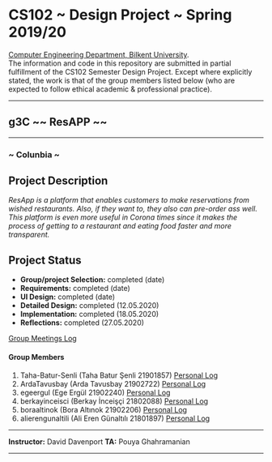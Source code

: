 # CS102 ~ Design Project ~ Spring 2019/20
[Computer Engineering Department, Bilkent University](http://w3.cs.bilkent.edu.tr/en/).  
The information and code in this repository are submitted in partial fulfillment of the CS102 Semester Design Project. Except where explicitly stated, the work is that of the group members listed below (who are expected to follow ethical academic & professional practice).
****
## g3C ~~ ResAPP ~~
****
### ~ Colunbia ~

## Project Description
_ResApp is a platform that enables customers to make reservations from wished restaurants. Also, if they want to, they also can pre-order ass well. This platform is even more useful in Corona times since it makes the process of getting to a restaurant and eating food faster and more transparent._
   
## Project Status
+ **Group/project Selection:** completed (date)
+ **Requirements:** completed (date)
+ **UI Design:** completed (date)
+ **Detailed Design:** completed (12.05.2020)
+ **Implementation:** completed (18.05.2020)
+ **Reflections:** completed (27.05.2020)

[Group Meetings Log](group/meetingslog.md)

#### Group Members
 1) Taha-Batur-Senli (Taha Batur Şenli 21901857) [Personal Log](group/Taha_log.md)
 2) ArdaTavusbay (Arda Tavusbay 21902722) [Personal Log](group/Arda_log.md)
 3) egeergul (Ege Ergül 21902240) [Personal Log](group/Ege_log.md)
 4) berkayinceisci (Berkay İnceişçi 21802088) [Personal Log](group/Berkay_log.md)
 5) boraaltinok (Bora Altınok 21902206) [Personal Log](group/Bora_log.md)
 6) alierengunaltili (Ali Eren Günaltılı 21801897) [Personal Log](group/Ali_Eren_log.md)

****
**Instructor:** David Davenport   **TA:**  Pouya Ghahramanian
****
